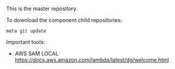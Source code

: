 This is the master repository.

To download the component child repositories:

`meta git update`

Important tools:
* AWS SAM LOCAL https://docs.aws.amazon.com/lambda/latest/dg/welcome.html
